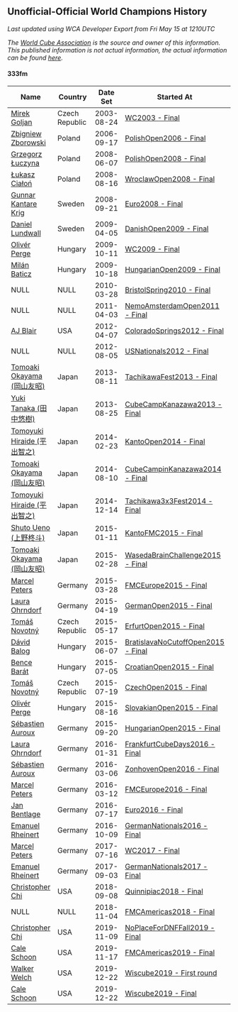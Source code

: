 ## Unofficial-Official World Champions History

*Last updated using WCA Developer Export from Fri May 15 at 1210UTC*

*The [World Cube Association](https://www.worldcubeassociation.org) is the source and owner of this information. This published information is not actual information, the actual information can be found [here](https://www.worldcubeassociation.org/results).*

#### 333fm

|Name|Country|Date Set|Started At|Ended At|Days Held|  
|--|--|--|--|--|--|  
|[Mirek Goljan](https://www.worldcubeassociation.org/persons/2003GOLJ01)|Czech Republic|2003-08-24|[WC2003 - Final](https://www.worldcubeassociation.org/competitions/WC2003/results/all#e333fm_f)|1 year after [CaltechWinter2005](https://www.worldcubeassociation.org/competitions/CaltechWinter2005/results/all#e333fm_f)|875|  
|[Zbigniew Zborowski](https://www.worldcubeassociation.org/persons/2003ZBOR02)|Poland|2006-09-17|[PolishOpen2006 - Final](https://www.worldcubeassociation.org/competitions/PolishOpen2006/results/all#e333fm_f)|[PolishOpen2008 - Final](https://www.worldcubeassociation.org/competitions/PolishOpen2008/results/all#e333fm_f)|629|  
|[Grzegorz Łuczyna](https://www.worldcubeassociation.org/persons/2005LUCZ01)|Poland|2008-06-07|[PolishOpen2008 - Final](https://www.worldcubeassociation.org/competitions/PolishOpen2008/results/all#e333fm_f)|[WroclawOpen2008 - Final](https://www.worldcubeassociation.org/competitions/WroclawOpen2008/results/all#e333fm_f)|70|  
|[Łukasz Ciałoń](https://www.worldcubeassociation.org/persons/2005CIAL02)|Poland|2008-08-16|[WroclawOpen2008 - Final](https://www.worldcubeassociation.org/competitions/WroclawOpen2008/results/all#e333fm_f)|[Euro2008 - Final](https://www.worldcubeassociation.org/competitions/Euro2008/results/all#e333fm_f)|36|  
|[Gunnar Kantare Krig](https://www.worldcubeassociation.org/persons/2004KRIG01)|Sweden|2008-09-21|[Euro2008 - Final](https://www.worldcubeassociation.org/competitions/Euro2008/results/all#e333fm_f)|[DanishOpen2009 - Final](https://www.worldcubeassociation.org/competitions/DanishOpen2009/results/all#e333fm_f)|196|  
|[Daniel Lundwall](https://www.worldcubeassociation.org/persons/2007LUND01)|Sweden|2009-04-05|[DanishOpen2009 - Final](https://www.worldcubeassociation.org/competitions/DanishOpen2009/results/all#e333fm_f)|[WC2009 - Final](https://www.worldcubeassociation.org/competitions/WC2009/results/all#e333fm_f)|189|  
|[Olivér Perge](https://www.worldcubeassociation.org/persons/2007PERG01)|Hungary|2009-10-11|[WC2009 - Final](https://www.worldcubeassociation.org/competitions/WC2009/results/all#e333fm_f)|[HungarianOpen2009 - Final](https://www.worldcubeassociation.org/competitions/HungarianOpen2009/results/all#e333fm_f)|7|  
|[Milán Baticz](https://www.worldcubeassociation.org/persons/2005BATI01)|Hungary|2009-10-18|[HungarianOpen2009 - Final](https://www.worldcubeassociation.org/competitions/HungarianOpen2009/results/all#e333fm_f)|[BristolSpring2010 - Final](https://www.worldcubeassociation.org/competitions/BristolSpring2010/results/all#e333fm_f)|161|  
|NULL|NULL|2010-03-28|[BristolSpring2010 - Final](https://www.worldcubeassociation.org/competitions/BristolSpring2010/results/all#e333fm_f)|1 year after [BristolSpring2010](https://www.worldcubeassociation.org/competitions/BristolSpring2010/results/all#e333fm_f)|365|  
|NULL|NULL|2011-04-03|[NemoAmsterdamOpen2011 - Final](https://www.worldcubeassociation.org/competitions/NemoAmsterdamOpen2011/results/all#e333fm_f)|1 year after [NemoAmsterdamOpen2011](https://www.worldcubeassociation.org/competitions/NemoAmsterdamOpen2011/results/all#e333fm_f)|366|  
|[AJ Blair](https://www.worldcubeassociation.org/persons/2009BLAI01)|USA|2012-04-07|[ColoradoSprings2012 - Final](https://www.worldcubeassociation.org/competitions/ColoradoSprings2012/results/all#e333fm_f)|[USNationals2012 - Final](https://www.worldcubeassociation.org/competitions/USNationals2012/results/all#e333fm_f)|120|  
|NULL|NULL|2012-08-05|[USNationals2012 - Final](https://www.worldcubeassociation.org/competitions/USNationals2012/results/all#e333fm_f)|1 year after [USNationals2012](https://www.worldcubeassociation.org/competitions/USNationals2012/results/all#e333fm_f)|365|  
|[Tomoaki Okayama (岡山友昭)](https://www.worldcubeassociation.org/persons/2009OKAY01)|Japan|2013-08-11|[TachikawaFest2013 - Final](https://www.worldcubeassociation.org/competitions/TachikawaFest2013/results/all#e333fm_f)|[CubeCampKanazawa2013 - Final](https://www.worldcubeassociation.org/competitions/CubeCampKanazawa2013/results/all#e333fm_f)|14|  
|[Yuki Tanaka (田中悠樹)](https://www.worldcubeassociation.org/persons/2010TANA02)|Japan|2013-08-25|[CubeCampKanazawa2013 - Final](https://www.worldcubeassociation.org/competitions/CubeCampKanazawa2013/results/all#e333fm_f)|[KantoOpen2014 - Final](https://www.worldcubeassociation.org/competitions/KantoOpen2014/results/all#e333fm_f)|182|  
|[Tomoyuki Hiraide (平出智之)](https://www.worldcubeassociation.org/persons/2012HIRA01)|Japan|2014-02-23|[KantoOpen2014 - Final](https://www.worldcubeassociation.org/competitions/KantoOpen2014/results/all#e333fm_f)|[CubeCampinKanazawa2014 - Final](https://www.worldcubeassociation.org/competitions/CubeCampinKanazawa2014/results/all#e333fm_f)|168|  
|[Tomoaki Okayama (岡山友昭)](https://www.worldcubeassociation.org/persons/2009OKAY01)|Japan|2014-08-10|[CubeCampinKanazawa2014 - Final](https://www.worldcubeassociation.org/competitions/CubeCampinKanazawa2014/results/all#e333fm_f)|[Tachikawa3x3Fest2014 - Final](https://www.worldcubeassociation.org/competitions/Tachikawa3x3Fest2014/results/all#e333fm_f)|126|  
|[Tomoyuki Hiraide (平出智之)](https://www.worldcubeassociation.org/persons/2012HIRA01)|Japan|2014-12-14|[Tachikawa3x3Fest2014 - Final](https://www.worldcubeassociation.org/competitions/Tachikawa3x3Fest2014/results/all#e333fm_f)|[KantoFMC2015 - Final](https://www.worldcubeassociation.org/competitions/KantoFMC2015/results/all#e333fm_f)|28|  
|[Shuto Ueno (上野柊斗)](https://www.worldcubeassociation.org/persons/2008UENO01)|Japan|2015-01-11|[KantoFMC2015 - Final](https://www.worldcubeassociation.org/competitions/KantoFMC2015/results/all#e333fm_f)|[WasedaBrainChallenge2015 - Final](https://www.worldcubeassociation.org/competitions/WasedaBrainChallenge2015/results/all#e333fm_f)|48|  
|[Tomoaki Okayama (岡山友昭)](https://www.worldcubeassociation.org/persons/2009OKAY01)|Japan|2015-02-28|[WasedaBrainChallenge2015 - Final](https://www.worldcubeassociation.org/competitions/WasedaBrainChallenge2015/results/all#e333fm_f)|[FMCEurope2015 - Final](https://www.worldcubeassociation.org/competitions/FMCEurope2015/results/all#e333fm_f)|28|  
|[Marcel Peters](https://www.worldcubeassociation.org/persons/2012PETE03)|Germany|2015-03-28|[FMCEurope2015 - Final](https://www.worldcubeassociation.org/competitions/FMCEurope2015/results/all#e333fm_f)|[GermanOpen2015 - Final](https://www.worldcubeassociation.org/competitions/GermanOpen2015/results/all#e333fm_f)|22|  
|[Laura Ohrndorf](https://www.worldcubeassociation.org/persons/2009OHRN01)|Germany|2015-04-19|[GermanOpen2015 - Final](https://www.worldcubeassociation.org/competitions/GermanOpen2015/results/all#e333fm_f)|[ErfurtOpen2015 - Final](https://www.worldcubeassociation.org/competitions/ErfurtOpen2015/results/all#e333fm_f)|28|  
|[Tomáš Novotný](https://www.worldcubeassociation.org/persons/2014NOVO01)|Czech Republic|2015-05-17|[ErfurtOpen2015 - Final](https://www.worldcubeassociation.org/competitions/ErfurtOpen2015/results/all#e333fm_f)|[BratislavaNoCutoffOpen2015 - Final](https://www.worldcubeassociation.org/competitions/BratislavaNoCutoffOpen2015/results/all#e333fm_f)|21|  
|[Dávid Balog](https://www.worldcubeassociation.org/persons/2009BALO03)|Hungary|2015-06-07|[BratislavaNoCutoffOpen2015 - Final](https://www.worldcubeassociation.org/competitions/BratislavaNoCutoffOpen2015/results/all#e333fm_f)|[CroatianOpen2015 - Final](https://www.worldcubeassociation.org/competitions/CroatianOpen2015/results/all#e333fm_f)|28|  
|[Bence Barát](https://www.worldcubeassociation.org/persons/2008BARA01)|Hungary|2015-07-05|[CroatianOpen2015 - Final](https://www.worldcubeassociation.org/competitions/CroatianOpen2015/results/all#e333fm_f)|[CzechOpen2015 - Final](https://www.worldcubeassociation.org/competitions/CzechOpen2015/results/all#e333fm_f)|14|  
|[Tomáš Novotný](https://www.worldcubeassociation.org/persons/2014NOVO01)|Czech Republic|2015-07-19|[CzechOpen2015 - Final](https://www.worldcubeassociation.org/competitions/CzechOpen2015/results/all#e333fm_f)|[SlovakianOpen2015 - Final](https://www.worldcubeassociation.org/competitions/SlovakianOpen2015/results/all#e333fm_f)|28|  
|[Olivér Perge](https://www.worldcubeassociation.org/persons/2007PERG01)|Hungary|2015-08-16|[SlovakianOpen2015 - Final](https://www.worldcubeassociation.org/competitions/SlovakianOpen2015/results/all#e333fm_f)|[HungarianOpen2015 - Final](https://www.worldcubeassociation.org/competitions/HungarianOpen2015/results/all#e333fm_f)|35|  
|[Sébastien Auroux](https://www.worldcubeassociation.org/persons/2008AURO01)|Germany|2015-09-20|[HungarianOpen2015 - Final](https://www.worldcubeassociation.org/competitions/HungarianOpen2015/results/all#e333fm_f)|[FrankfurtCubeDays2016 - Final](https://www.worldcubeassociation.org/competitions/FrankfurtCubeDays2016/results/all#e333fm_f)|133|  
|[Laura Ohrndorf](https://www.worldcubeassociation.org/persons/2009OHRN01)|Germany|2016-01-31|[FrankfurtCubeDays2016 - Final](https://www.worldcubeassociation.org/competitions/FrankfurtCubeDays2016/results/all#e333fm_f)|[ZonhovenOpen2016 - Final](https://www.worldcubeassociation.org/competitions/ZonhovenOpen2016/results/all#e333fm_f)|35|  
|[Sébastien Auroux](https://www.worldcubeassociation.org/persons/2008AURO01)|Germany|2016-03-06|[ZonhovenOpen2016 - Final](https://www.worldcubeassociation.org/competitions/ZonhovenOpen2016/results/all#e333fm_f)|[FMCEurope2016 - Final](https://www.worldcubeassociation.org/competitions/FMCEurope2016/results/all#e333fm_f)|6|  
|[Marcel Peters](https://www.worldcubeassociation.org/persons/2012PETE03)|Germany|2016-03-12|[FMCEurope2016 - Final](https://www.worldcubeassociation.org/competitions/FMCEurope2016/results/all#e333fm_f)|[Euro2016 - Final](https://www.worldcubeassociation.org/competitions/Euro2016/results/all#e333fm_f)|127|  
|[Jan Bentlage](https://www.worldcubeassociation.org/persons/2010BENT01)|Germany|2016-07-17|[Euro2016 - Final](https://www.worldcubeassociation.org/competitions/Euro2016/results/all#e333fm_f)|[GermanNationals2016 - Final](https://www.worldcubeassociation.org/competitions/GermanNationals2016/results/all#e333fm_f)|84|  
|[Emanuel Rheinert](https://www.worldcubeassociation.org/persons/2011RHEI01)|Germany|2016-10-09|[GermanNationals2016 - Final](https://www.worldcubeassociation.org/competitions/GermanNationals2016/results/all#e333fm_f)|[WC2017 - Final](https://www.worldcubeassociation.org/competitions/WC2017/results/all#e333fm_f)|280|  
|[Marcel Peters](https://www.worldcubeassociation.org/persons/2012PETE03)|Germany|2017-07-16|[WC2017 - Final](https://www.worldcubeassociation.org/competitions/WC2017/results/all#e333fm_f)|[GermanNationals2017 - Final](https://www.worldcubeassociation.org/competitions/GermanNationals2017/results/all#e333fm_f)|49|  
|[Emanuel Rheinert](https://www.worldcubeassociation.org/persons/2011RHEI01)|Germany|2017-09-03|[GermanNationals2017 - Final](https://www.worldcubeassociation.org/competitions/GermanNationals2017/results/all#e333fm_f)|1 year after [GermanNationals2017](https://www.worldcubeassociation.org/competitions/GermanNationals2017/results/all#e333fm_f)|365|  
|[Christopher Chi](https://www.worldcubeassociation.org/persons/2014CHIC01)|USA|2018-09-08|[Quinnipiac2018 - Final](https://www.worldcubeassociation.org/competitions/Quinnipiac2018/results/all#e333fm_f)|[FMCAmericas2018 - Final](https://www.worldcubeassociation.org/competitions/FMCAmericas2018/results/all#e333fm_f)|57|  
|NULL|NULL|2018-11-04|[FMCAmericas2018 - Final](https://www.worldcubeassociation.org/competitions/FMCAmericas2018/results/all#e333fm_f)|1 year after [FMCAmericas2018](https://www.worldcubeassociation.org/competitions/FMCAmericas2018/results/all#e333fm_f)|365|  
|[Christopher Chi](https://www.worldcubeassociation.org/persons/2014CHIC01)|USA|2019-11-09|[NoPlaceForDNFFall2019 - Final](https://www.worldcubeassociation.org/competitions/NoPlaceForDNFFall2019/results/all#e333fm_f)|[FMCAmericas2019 - Final](https://www.worldcubeassociation.org/competitions/FMCAmericas2019/results/all#e333fm_f)|8|  
|[Cale Schoon](https://www.worldcubeassociation.org/persons/2014SCHO02)|USA|2019-11-17|[FMCAmericas2019 - Final](https://www.worldcubeassociation.org/competitions/FMCAmericas2019/results/all#e333fm_f)|[Wiscube2019 - First round](https://www.worldcubeassociation.org/competitions/Wiscube2019/results/all#e333fm_1)|35|  
|[Walker Welch](https://www.worldcubeassociation.org/persons/2011WELC01)|USA|2019-12-22|[Wiscube2019 - First round](https://www.worldcubeassociation.org/competitions/Wiscube2019/results/all#e333fm_1)|[Wiscube2019 - Final](https://www.worldcubeassociation.org/competitions/Wiscube2019/results/all#e333fm_f)|0|  
|[Cale Schoon](https://www.worldcubeassociation.org/persons/2014SCHO02)|USA|2019-12-22|[Wiscube2019 - Final](https://www.worldcubeassociation.org/competitions/Wiscube2019/results/all#e333fm_f)|Ongoing|145|  
